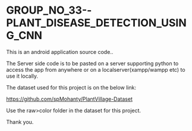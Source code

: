 # GROUP_NO_33--PLANT_DISEASE_DETECTION_USING_CNN

This is an android application source code..

The Server side code is to be pasted on a server supporting python to access the app from anywhere or on a localserver(xampp/wampp etc) to use it locally.


The dataset used for this project is on the below link:

 https://github.com/spMohanty/PlantVillage-Dataset
 
 Use the raw>color folder in the dataset for this project.
 
 Thank you.
